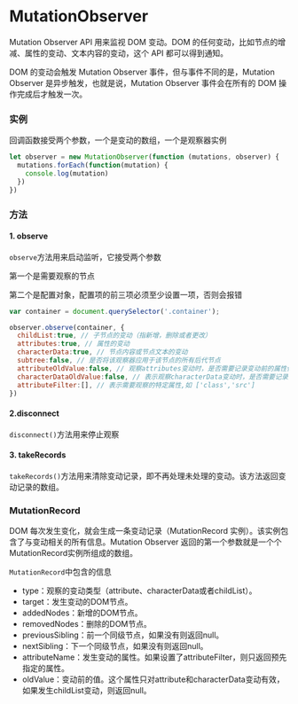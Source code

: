 # MutationObserver
Mutation Observer API 用来监视 DOM 变动。DOM 的任何变动，比如节点的增减、属性的变动、文本内容的变动，这个 API 都可以得到通知。

DOM 的变动会触发 Mutation Observer 事件，但与事件不同的是，Mutation Observer 是异步触发，也就是说，Mutation Observer 事件会在所有的 DOM 操作完成后才触发一次。

### 实例
回调函数接受两个参数，一个是变动的数组，一个是观察器实例
```javascript
let observer = new MutationObserver(function (mutations, observer) {
  mutations.forEach(function(mutation) {
    console.log(mutation)
  })
})
```

### 方法

#### 1. observe
`observe`方法用来启动监听，它接受两个参数

第一个是需要观察的节点

第二个是配置对象，配置项的前三项必须至少设置一项，否则会报错

```javascript
var container = document.querySelector('.container');

observer.observe(container, {
  childList:true, // 子节点的变动（指新增，删除或者更改）
  attributes:true, // 属性的变动
  characterData:true, // 节点内容或节点文本的变动
  subtree:false, // 是否将该观察器应用于该节点的所有后代节点
  attributeOldValue:false, // 观察attributes变动时，是否需要记录变动前的属性值
  characterDataOldValue:false, // 表示观察characterData变动时，是否需要记录变动前的值
  attributeFilter:[], // 表示需要观察的特定属性,如 ['class','src']
})
```

#### 2.disconnect
`disconnect()`方法用来停止观察

#### 3. takeRecords
`takeRecords()`方法用来清除变动记录，即不再处理未处理的变动。该方法返回变动记录的数组。

### MutationRecord
DOM 每次发生变化，就会生成一条变动记录（MutationRecord 实例）。该实例包含了与变动相关的所有信息。Mutation Observer 返回的第一个参数就是一个个MutationRecord实例所组成的数组。

`MutationRecord`中包含的信息
- type：观察的变动类型（attribute、characterData或者childList）。
- target：发生变动的DOM节点。
- addedNodes：新增的DOM节点。
- removedNodes：删除的DOM节点。
- previousSibling：前一个同级节点，如果没有则返回null。
- nextSibling：下一个同级节点，如果没有则返回null。
- attributeName：发生变动的属性。如果设置了attributeFilter，则只返回预先指定的属性。
- oldValue：变动前的值。这个属性只对attribute和characterData变动有效，如果发生childList变动，则返回null。

